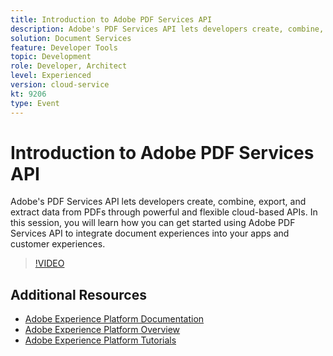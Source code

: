```yaml
---
title: Introduction to Adobe PDF Services API
description: Adobe's PDF Services API lets developers create, combine, export, and extract data from PDFs through powerful and flexible cloud-based APIs. In this session, you will learn how you can get started using Adobe PDF Services API to integrate document experiences into your apps and customer experiences.
solution: Document Services
feature: Developer Tools
topic: Development
role: Developer, Architect
level: Experienced
version: cloud-service
kt: 9206
type: Event
---
```

# Introduction to Adobe PDF Services API

Adobe's PDF Services API lets developers create, combine, export, and extract data from PDFs through powerful and flexible cloud-based APIs. In this session, you will learn how you can get started using Adobe PDF Services API to integrate document experiences into your apps and customer experiences.


>[!VIDEO](https://video.tv.adobe.com/v/337601/?quality=12&learn=on&hidetitle=true)

## Additional Resources

- [Adobe Experience Platform Documentation](https://experienceleague.adobe.com/docs/experience-platform.html)
- [Adobe Experience Platform Overview](https://experienceleague.adobe.com/docs/experience-platform/landing/home.html)
- [Adobe Experience Platform Tutorials](https://experienceleague.adobe.com/docs/platform-learn/tutorials/overview.html?lang=en)

